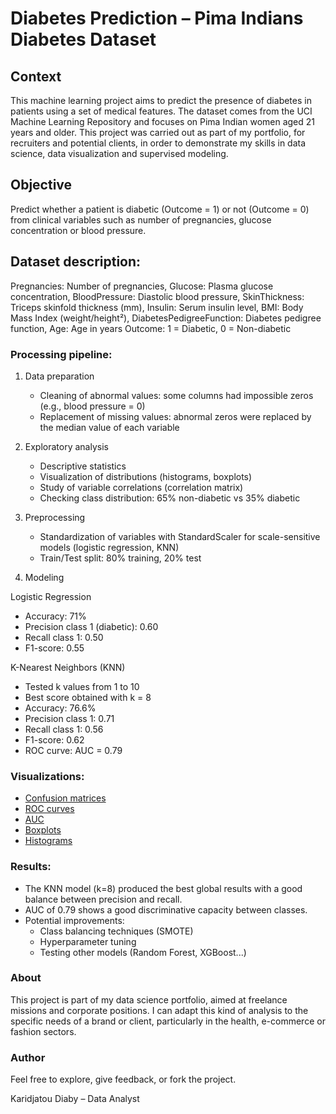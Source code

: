 # Diabetes Prediction – Pima Indians Diabetes Dataset

## Context

This machine learning project aims to predict the presence of diabetes in patients using a set of medical features. The dataset comes from the UCI Machine Learning Repository and focuses on Pima Indian women aged 21 years and older.
This project was carried out as part of my portfolio, for recruiters and potential clients, in order to demonstrate my skills in data science, data visualization and supervised modeling.

## Objective

Predict whether a patient is diabetic (Outcome = 1) or not (Outcome = 0) from clinical variables such as number of pregnancies, glucose concentration or blood pressure.

## Dataset description:

Pregnancies: Number of pregnancies, Glucose: Plasma glucose concentration, BloodPressure: Diastolic blood pressure, SkinThickness: Triceps skinfold thickness (mm), Insulin: Serum insulin level, BMI: Body Mass Index (weight/height²), DiabetesPedigreeFunction: Diabetes pedigree function, Age: Age in years Outcome: 1 = Diabetic, 0 = Non-diabetic

### Processing pipeline:

1. Data preparation
    * Cleaning of abnormal values: some columns had impossible zeros (e.g., blood pressure = 0)
    * Replacement of missing values: abnormal zeros were replaced by the median value of each variable
      
2. Exploratory analysis
    * Descriptive statistics
    * Visualization of distributions (histograms, boxplots)
    * Study of variable correlations (correlation matrix)
    * Checking class distribution: 65% non-diabetic vs 35% diabetic
      
3. Preprocessing
    * Standardization of variables with StandardScaler for scale-sensitive models (logistic regression, KNN)
    * Train/Test split: 80% training, 20% test
      
4. Modeling
   
Logistic Regression
* Accuracy: 71%
* Precision class 1 (diabetic): 0.60
* Recall class 1: 0.50
* F1-score: 0.55
  
K-Nearest Neighbors (KNN)
* Tested k values from 1 to 10
* Best score obtained with k = 8
* Accuracy: 76.6%
* Precision class 1: 0.71
* Recall class 1: 0.56
* F1-score: 0.62
* ROC curve: AUC = 0.79
  
### Visualizations:
* [Confusion matrices](images/Matrice_de_confusion.png)
* [ROC curves](images/Courbe_ROC.png)
* [AUC](images/Courbe_ROC.png)
* [Boxplots](images/Boxplots.png)
* [Histograms](images/Histogrammes.png)
  
### Results:
* The KNN model (k=8) produced the best global results with a good balance between precision and recall.
* AUC of 0.79 shows a good discriminative capacity between classes.
* Potential improvements:
    * Class balancing techniques (SMOTE)
    * Hyperparameter tuning
    * Testing other models (Random Forest, XGBoost...)
         
### About
This project is part of my data science portfolio, aimed at freelance missions and corporate positions. I can adapt this kind of analysis to the specific needs of a brand or client, particularly in the health, e-commerce or fashion sectors.

### Author

Feel free to explore, give feedback, or fork the project.

Karidjatou Diaby – Data Analyst
